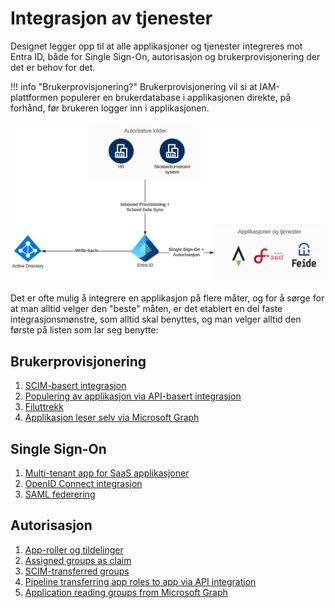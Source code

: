 # Integrasjon av tjenester

Designet legger opp til at alle applikasjoner og tjenester integreres mot Entra ID, både for Single Sign-On, autorisasjon og brukerprovisjonering der det er behov for det.

!!! info "Brukerprovisjonering?"
    Brukerprovisjonering vil si at IAM-plattformen populerer en brukerdatabase i applikasjonen direkte, på forhånd, før brukeren logger inn i applikasjonen.

![Brukerprovisjonering illustrert](../media/20231116095039.png)

Det er ofte mulig å integrere en applikasjon på flere måter, og for å sørge for at man alltid velger den "beste" måten, er det etablert en del faste integrasjonsmønstre, som alltid skal benyttes, og man velger alltid den første på listen som lar seg benytte:

## Brukerprovisjonering

1. [SCIM-basert integrasjon](./Brukerprovisjonering/1.md)
2. [Populering av applikasjon via API-basert integrasjon](./Brukerprovisjonering/2.md)
3. [Filuttrekk](./Brukerprovisjonering/3.md)
4. [Applikasjon leser selv via Microsoft Graph](./Brukerprovisjonering/4.md)

## Single Sign-On

1. [Multi-tenant app for SaaS applikasjoner](./Single%20Sign-On/1.md)
2. [OpenID Connect integrasjon](./Single%20Sign-On/2.md)
3. [SAML federering](./Single%20Sign-On/3.md)

## Autorisasjon

1. [App-roller og tildelinger](./Autorisasjon/1.md)
2. [Assigned groups as claim](./Autorisasjon/2.md)
3. [SCIM-transferred groups](./Autorisasjon/3.md)
4. [Pipeline transferring app roles to app via API integration](./Autorisasjon/4.md)
5. [Application reading groups from Microsoft Graph](./Autorisasjon/5.md)
